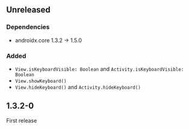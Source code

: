 ## Unreleased

### Dependencies

- androidx.core 1.3.2 -> 1.5.0

### Added

- `View.isKeyboardVisible: Boolean` and `Activity.isKeyboardVisible: Boolean`
- `View.showKeyboard()`
- `View.hideKeyboard()` and `Activity.hideKeyboard()`

## 1.3.2-0

First release
